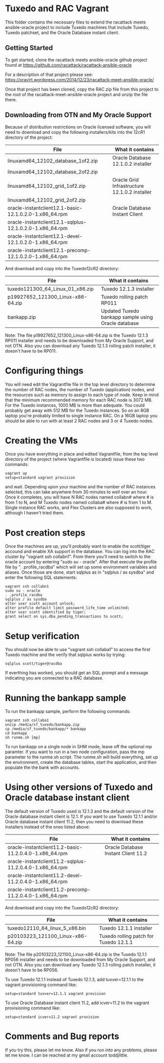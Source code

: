 # Tuxedo and RAC Vagrant
This folder contains the necessary files to extend the racattack meets ansible-oracle project to include Tuxedo machines that include Tuxedo, Tuxedo patchset, and the Oracle Database instant client.

## Getting Started
To get started, clone the racattack meets ansible-oracle github project found at https://github.com/racattack/racattack-ansible-oracle

For a description of that project please see: https://oravirt.wordpress.com/2014/12/23/racattack-meet-ansible-oracle/

Once that project has been cloned, copy the RAC.zip file from this project to the root of the racattack-meet-ansible-oracle project and unzip the file there.

## Downloading from OTN and My Oracle Support
Because of distribution restrictions on Oracle licensed software, you will need to download and copy the following installers/kits into the 12cR1 directory of the project:

| File                                  | What it contains						|
| ------------------------------------- | -------------------------------				|
| linuxamd64_12102_database_1of2.zip	| Oracle Database 12.1.0.2 installer				|
| linuxamd64_12102_database_2of2.zip	|								|
| linuxamd64_12102_grid_1of2.zip	| Oracle Grid Infrastructure 12.1.0.2 installer			|
| linuxamd64_12102_grid_2of2.zip	|								|
| oracle-instantclient12.1-basic-12.1.0.2.0-1.x86_64.rpm	| Oracle Database Instant Client	|
| oracle-instantclient12.1-sqlplus-12.1.0.2.0-1.x86_64.rpm	|					|
| oracle-instantclient12.1-devel-12.1.0.2.0-1.x86_64.rpm	|					|
| oracle-instantclient12.1-precomp-12.1.0.2.0-1.x86_64.rpm	|					|

And download and copy into the Tuxedo12cR2 directory:

| File                                  | What it contains						|
| ------------------------------------- | -------------------------------				|
| tuxedo121300_64_Linux_01_x86.zip	| Tuxedo 12.1.3 installer					|
| p19927652_121300_Linux-x86-64.zip	| Tuxedo rolling patch RP011					|
| bankapp.zip				| Updated Tuxedo bankapp sample using Oracle database		|

Note: The file p19927652_121300_Linux-x86-64.zip is the Tuxedo 12.1.3 RP011 installer and needs to be downloaded from My Oracle Support, and not OTN.  Also you can download any Tuxedo 12.1.3 rolling patch installer, it doesn't have to be RP011.

# Configuring things
You will need edit the Vagrantfile file in the top level directory to determine the number of RAC nodes, the number of Tuxedo (application) nodes, and the resources such as memory to assign to each type of node.  Keep in mind that the minimum recommended memory for each RAC node is 3072 MB.  For the Tuxedo instances, 1000 MB is more than adequate.  You could probably get away with 512 MB for the Tuxedo instances.  So on an 8GB laptop you're probably limited to single instance RAC.  On a 16GB laptop you should be able to run with at least 2 RAC nodes and 3 or 4 Tuxedo nodes.

# Creating the VMs
Once you have everything in place and edited Vagrantfile, from the top level directory of the project (where Vagrantfile is located) issue these two commands:

    vagrant up
    setup=standard vagrant provision

and wait.  Depending upon your machine and the number of RAC instances selected, this can take anywhere from 30 minutes to well over an hour.  Once it completes, you will have N RAC nodes named collabn# where # is from 1 to N, and M Tuxedo nodes named collaba# where # is from 1 to M.  Single instance RAC works, and Flex Clusters are also supposed to work, although I haven't tried them.

# Post creation steps
Once the machines are up, you'll probably want to enable the scott/tiger accound and enable XA support in the database.  You can log into the RAC cluster by "vagrant ssh collabn1".  From there you'll need to switch to the oracle account by entering "sudo su - oracle".  After that execute the profile file by ". .profile_racdba" which will set up some environment variables and aliases.  Once those are done, start sqlplus as in "sqlplus / as sysdba" and enter the following SQL statements:

    vagrant ssh collabn1
    sudo su - oracle
    . .profile_racdba
    sqlplus / as sysdba
    alter user scott account unlock;
    alter profile default limit password_life_time unlimited;
    alter user scott identified by tiger;
    grant select on sys.dba_pending_transactions to scott;

# Setup verification
You should now be able to use "vagrant ssh collaba1" to access the first Tuxedo machine and the verify that sqlplus works by trying:

    sqlplus scott/tiger@racdba

If everthing has worked, you should get an SQL prompt and a message indicating you are connected to a RAC database.

# Running the bankapp sample
To run the bankapp sample, perform the following commands:

    vagrant ssh collaba1
    unzip /media/sf_tuxedo/bankapp.zip
    cp /media/sf_tuxedo/bankapp/* bankapp
    cd bankapp
    sh runme.sh [mp]

To run bankapp on a single node in SHM mode, leave off the optional mp paramter.  If you want to run in a two node configuration, pass the mp parameter to the runme.sh script.  The runme.sh will build everything, set up the environment, create the database tables, start the application, and then populate the the bank with accounts.

# Using other versions of Tuxedo and Oracle database instant client
The default version of Tuxedo used is 12.1.3 and the default version of the Oracle database instant client is 12.1.  If you want to use Tuxedo 12.1.1 and/or Oracle database instant client 11.2, then you need to download these installers instead of the ones listed above:

| File                                  | What it contains						|
| ------------------------------------- | -------------------------------				|
| oracle-instantclient11.2-basic-11.2.0.4.0-1.x86_64.rpm	| Oracle Database Instant Client 11.2	|
| oracle-instantclient11.2-sqlplus-11.2.0.4.0-1.x86_64.rpm	|					|
| oracle-instantclient11.2-devel-11.2.0.4.0-1.x86_64.rpm	|					|
| oracle-instantclient11.2-precomp-11.2.0.4.0-1.x86_64.rpm	|					|

And download and copy into the Tuxedo12cR2 directory:

| File                                  | What it contains						|
| ------------------------------------- | -------------------------------				|
| tuxedo12110_64_linux_5_x86.bin	| Tuxedo 12.1.1 installer					|
| p20103223_121100_Linux-x86-64.zip	| Tuxedo rolling patch for Tuxedo 12.1.1			|

Note: The file p20103223_121100_Linux-x86-64.zip is the Tuxedo 12.1.1 RP056 installer and needs to be downloaded from My Oracle Support, and not OTN.  Also you can download any Tuxedo 12.1.3 rolling patch installer, it doesn't have to be RP056.

To use Tuxedo 12.1.1 instead of Tuxedo 12.1.3, add tuxver=12.1.1 to the vagrant provisioning command like:
    
    setup=standard tuxver=12.1.1 vagrant provision

To use Oracle Database instant client 11.2, add icver=11.2 to the vagrant provisioning command like:

    setup=standard icver=11.2 vagrant provision

# Comments and Bug reports
If you try this, please let me know.  Also if you run into any problems, please let me know.  I can be reached at my gmail account toddjlittle.

